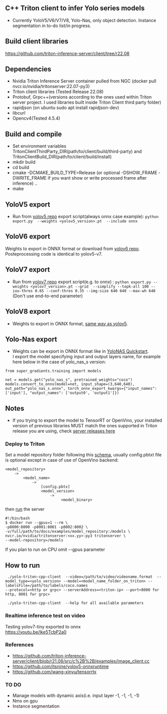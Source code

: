 ## C++ Triton client to infer Yolo series models 
* Currently YoloV5/V6/V7/V8, Yolo-Nas, only object detection. Instance segmentation in to-do list/in progress.
## Build client libraries
https://github.com/triton-inference-server/client/tree/r22.08


## Dependencies
* Nvidia Triton Inference Server container pulled from NGC (docker pull nvcr.io/nvidia/tritonserver:22.07-py3)
* Triton client libraries (Tested Release 22.08)
* Protobuf, Grpc++(versions according to the ones used within Triton server project. I used libraries built inside Triton Client third party folder)
* rapidjson (on ubuntu sudo apt install rapidjson-dev)
* libcurl
* Opencv4(Tested 4.5.4)



## Build and compile
* Set environment variables TritonClientThirdParty_DIR(path/to/client/build/third-party) and TritonClientBuild_DIR(path/to/client/build/install)
* mkdir build 
* cd build 
* cmake -DCMAKE_BUILD_TYPE=Release (or optional -DSHOW_FRAME -DWRITE_FRAME if you want show or write processed frame after inference) .. 
* make

## YoloV5 export
* Run from [yolov5 repo](https://github.com/ultralytics/yolov5/issues/251) export script(always onnx case example):  ```python export.py  --weights <yolov5_version>.pt  --include onnx```

## YoloV6 export
Weights to export in ONNX format or download from [yolov6 repo](https://github.com/meituan/YOLOv6/tree/main/deploy/ONNX). Posteprocessing code is identical to yolov5-v7.

## YoloV7 export
* Run from [yolov7 repo](https://github.com/WongKinYiu/yolov7#export) export script(e.g. to onnx) : ```python export.py --weights <yolov7_version>.pt --grid  --simplify --topk-all 100 --iou-thres 0.65 --conf-thres 0.35 --img-size 640 640 --max-wh 640``` (Don't use end-to-end parameter)

## YoloV8 export 
* Weights to export in ONNX format, [same way as yolov5](https://github.com/ultralytics/ultralytics/tree/main/examples/YOLOv8-CPP-Inference).

## Yolo-Nas export 
* Weights can be export in ONNX format like in [YoloNAS Quickstart](https://github.com/Deci-AI/super-gradients/blob/master/documentation/source/YoloNASQuickstart.md#export-to-onnx).  
I export the model specifying input and output layers name, for example here below in the case of yolo_nas_s version:
```
from super_gradients.training import models

net = models.get("yolo_nas_s", pretrained_weights="coco")
models.convert_to_onnx(model=net, input_shape=(3,640,640), out_path="yolo_nas_s.onnx", torch_onnx_export_kwargs={"input_names": ['input'], "output_names": ['output0', 'output1']})
```


## Notes
*  If you trying to export the model to TensorRT or OpenVino, your installed version of previous libraries MUST match the ones supported in Triton release you are using, check [server releases here](https://github.com/triton-inference-server/server/releases) 

### Deploy to Triton
Set a model repository folder following this [schema](https://github.com/triton-inference-server/server/blob/main/docs/model_repository.md), usually config.pbtxt file is optional except in case of use of OpenVino backend:
```
<model_repository> 
    -> 
        <model_name> 
            -> 
                [config.pbtx]
                <model_version>
                    ->
                         <model_binary>
```

then [run](https://github.com/triton-inference-server/server/blob/main/docs/quickstart.md) the server
```
#!/bin/bash
$ docker run --gpus=1 --rm \
-p8000:8000 -p8001:8001 -p8002:8002 \
-v/full/path/to/docs/examples/model_repository:/models \
nvcr.io/nvidia/tritonserver:<xx.yy>-py3 tritonserver \
--model-repository=/models
```
If you plan to run on CPU omit --gpus parameter

## How to run
```
 ./yolo-triton-cpp-client  --video=/path/to/video/videoname.format  --model_type=<yolo_version> --model=<model_name_folder_on_triton> --labelsFile=/path/to/labels/coco.names
--protocol=<http or grpc> --serverAddress=<triton-ip> --port<8000 for http, 8001 for grpc>
```
```
 ./yolo-triton-cpp-client  --help for all available parameters
```

### Realtime inference test on video
Testing yolov7-tiny exported to onnx  
https://youtu.be/lke5TcbP2a0


### References
* https://github.com/triton-inference-server/client/blob/r21.08/src/c%2B%2B/examples/image_client.cc
* https://github.com/itsnine/yolov5-onnxruntime
* https://github.com/wang-xinyu/tensorrtx


### TO DO
* Manage models with dynamic axis(i.e. input layer -1, -1, -1, -1)
* Nms on gpu
* Instance segmentation
